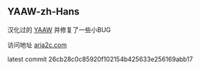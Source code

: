 YAAW-zh-Hans
----

汉化过的 [YAAW](https://github.com/binux/yaaw) 并修复了一些小BUG

访问地址 [aria2c.com](http://aria2c.com/)

latest commit 26cb28c0c85920f102154b425633e256169abb17
